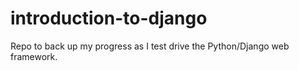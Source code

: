 # introduction-to-django
Repo to back up my progress as I test drive the Python/Django web framework. 
